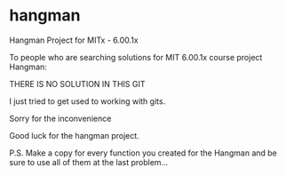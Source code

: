 # hangman
Hangman Project for MITx - 6.00.1x

To people who are searching solutions for MIT 6.00.1x course project Hangman:

THERE IS NO SOLUTION IN THIS GIT

I just tried to get used to working with gits.

Sorry for the inconvenience

Good luck for the hangman project.

P.S. Make a copy for every function you created for the Hangman and be sure to use all of them at the last problem...
